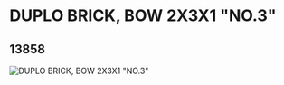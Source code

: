 # DUPLO BRICK, BOW 2X3X1 "NO.3"
## 13858
![DUPLO BRICK, BOW 2X3X1 "NO.3"](https://lc-www-live-s.legocdn.com/media/bricks/5/2/6033124.jpg)